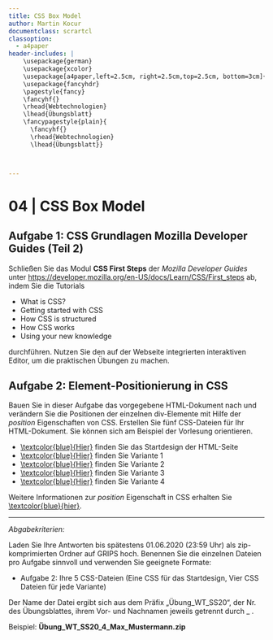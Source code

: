```yaml
---
title: CSS Box Model
author: Martin Kocur
documentclass: scrartcl
classoption:
  - a4paper
header-includes: |
    \usepackage{german} 
	\usepackage{xcolor}
    \usepackage[a4paper,left=2.5cm, right=2.5cm,top=2.5cm, bottom=3cm]{geometry}
    \usepackage{fancyhdr}
    \pagestyle{fancy}
    \fancyhf{}
    \rhead{Webtechnologien}
    \lhead{Übungsblatt}
    \fancypagestyle{plain}{
      \fancyhf{}
      \rhead{Webtechnologien}
      \lhead{Übungsblatt}}



---
```



# 04 | CSS Box Model

## Aufgabe 1: CSS Grundlagen Mozilla Developer Guides (Teil 2)

Schließen Sie das Modul **CSS First Steps** der _Mozilla Developer Guides_ unter https://developer.mozilla.org/en-US/docs/Learn/CSS/First_steps ab, indem Sie die Tutorials

- What is CSS?
- Getting started with CSS
- How CSS is structured
- How CSS works
- Using your new knowledge

durchführen. Nutzen Sie den auf der Webseite integrierten interaktiven Editor, um die praktischen Übungen zu machen.

## Aufgabe 2: Element-Positionierung in CSS

Bauen Sie in dieser Aufgabe das vorgegebene HTML-Dokument nach und verändern Sie die Positionen der einzelnen div-Elemente mit Hilfe der _position_ Eigenschaften von CSS. Erstellen Sie fünf CSS-Dateien für Ihr HTML-Dokument. Sie können sich am Beispiel der Vorlesung orientieren.

- [\textcolor{blue}{Hier}](https://homepages.uni-regensburg.de/~kom13409/WTSS2020/U04_CSS/index.html) finden Sie das Startdesign der HTML-Seite
- [\textcolor{blue}{Hier}](https://homepages.uni-regensburg.de/~kom13409/WTSS2020/U04_CSS/indexOne.html) finden Sie Variante 1
- [\textcolor{blue}{Hier}](https://homepages.uni-regensburg.de/~kom13409/WTSS2020/U04_CSS/indexTwo.html) finden Sie Variante 2
- [\textcolor{blue}{Hier}](https://homepages.uni-regensburg.de/~kom13409/WTSS2020/U04_CSS/indexThree.html) finden Sie Variante 3
- [\textcolor{blue}{Hier}](https://homepages.uni-regensburg.de/~kom13409/WTSS2020/U04_CSS/indexFour.html) finden Sie Variante 4



Weitere Informationen zur _position_ Eigenschaft in CSS erhalten Sie [\textcolor{blue}{hier}](https://developer.mozilla.org/en-US/docs/Web/CSS/position). 



------

*Abgabekriterien:*

Laden Sie Ihre Antworten bis spätestens 01.06.2020 (23:59 Uhr) als zip-komprimierten Ordner auf GRIPS hoch.  Benennen Sie die einzelnen Dateien pro Aufgabe sinnvoll und verwenden Sie geeignete Formate:

- Aufgabe 2: Ihre 5 CSS-Dateien  (Eine CSS für das Startdesign, Vier CSS Dateien für jede Variante)

Der Name der Datei ergibt sich aus dem Präfix „Übung_WT_SS20“, der Nr. des Übungsblattes, ihrem Vor- und Nachnamen jeweils getrennt durch _ .

 

Beispiel: **Übung_WT_SS20_4_Max_Mustermann.zip**

